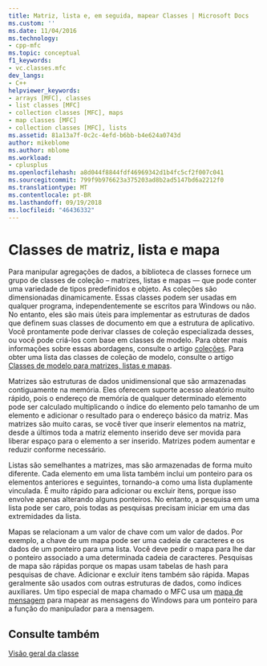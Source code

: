 ```yaml
---
title: Matriz, lista e, em seguida, mapear Classes | Microsoft Docs
ms.custom: ''
ms.date: 11/04/2016
ms.technology:
- cpp-mfc
ms.topic: conceptual
f1_keywords:
- vc.classes.mfc
dev_langs:
- C++
helpviewer_keywords:
- arrays [MFC], classes
- list classes [MFC]
- collection classes [MFC], maps
- map classes [MFC]
- collection classes [MFC], lists
ms.assetid: 81a13a7f-0c2c-4efd-b6bb-b4e624a0743d
author: mikeblome
ms.author: mblome
ms.workload:
- cplusplus
ms.openlocfilehash: a8d044f8844fdf46969342d1b4fc5cf2f007c041
ms.sourcegitcommit: 799f9b976623a375203ad8b2ad5147bd6a2212f0
ms.translationtype: MT
ms.contentlocale: pt-BR
ms.lasthandoff: 09/19/2018
ms.locfileid: "46436332"
---
```

# <a name="array-list-and-map-classes"></a>Classes de matriz, lista e mapa

Para manipular agregações de dados, a biblioteca de classes fornece um grupo de classes de coleção – matrizes, listas e mapas — que pode conter uma variedade de tipos predefinidos e objeto. As coleções são dimensionadas dinamicamente. Essas classes podem ser usadas em qualquer programa, independentemente se escritos para Windows ou não. No entanto, eles são mais úteis para implementar as estruturas de dados que definem suas classes de documento em que a estrutura de aplicativo. Você prontamente pode derivar classes de coleção especializada desses, ou você pode criá-los com base em classes de modelo. Para obter mais informações sobre essas abordagens, consulte o artigo [coleções](../mfc/collections.md). Para obter uma lista das classes de coleção de modelo, consulte o artigo [Classes de modelo para matrizes, listas e mapas](../mfc/template-classes-for-arrays-lists-and-maps.md).

Matrizes são estruturas de dados unidimensional que são armazenadas contiguamente na memória. Eles oferecem suporte acesso aleatório muito rápido, pois o endereço de memória de qualquer determinado elemento pode ser calculado multiplicando o índice do elemento pelo tamanho de um elemento e adicionar o resultado para o endereço básico da matriz. Mas matrizes são muito caras, se você tiver que inserir elementos na matriz, desde a últimos toda a matriz elemento inserido deve ser movida para liberar espaço para o elemento a ser inserido. Matrizes podem aumentar e reduzir conforme necessário.

Listas são semelhantes a matrizes, mas são armazenadas de forma muito diferente. Cada elemento em uma lista também inclui um ponteiro para os elementos anteriores e seguintes, tornando-a como uma lista duplamente vinculada. É muito rápido para adicionar ou excluir itens, porque isso envolve apenas alterando alguns ponteiros. No entanto, a pesquisa em uma lista pode ser caro, pois todas as pesquisas precisam iniciar em uma das extremidades da lista.

Mapas se relacionam a um valor de chave com um valor de dados. Por exemplo, a chave de um mapa pode ser uma cadeia de caracteres e os dados de um ponteiro para uma lista. Você deve pedir o mapa para lhe dar o ponteiro associado a uma determinada cadeia de caracteres. Pesquisas de mapa são rápidas porque os mapas usam tabelas de hash para pesquisas de chave. Adicionar e excluir itens também são rápida. Mapas geralmente são usados com outras estruturas de dados, como índices auxiliares. Um tipo especial de mapa chamado o MFC usa um [mapa de mensagem](../mfc/mapping-messages.md) para mapear as mensagens do Windows para um ponteiro para a função do manipulador para a mensagem.

## <a name="see-also"></a>Consulte também

[Visão geral da classe](../mfc/class-library-overview.md)

